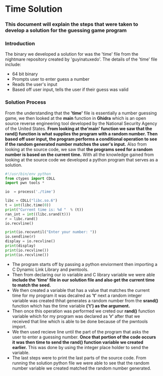 # Time Solution
### This document will explain the steps that were taken to develop a solution for the guessing game program

### Introduction
The binary we developed a solution for was the 'time' file from the nightmare repository created by 'guyinatuxedo'. 
The details of the 'time' file include:
- 64 bit binary
- Prompts user to enter guess a number
- Reads the user's input
- Based off user input, tells the user if their guess was valid

### Solution Process
From the understanding that the **'time'** file is essentially a number guessing game, we then looked at the **main** function in **Ghidra** which is an open source reverse engineering tool developed by the National Security Agency of the United States. **From looking at the'main' function we saw that the rand() function is what supplies the program with a random number. Then based off user input, the program performs a conditional operation to see if the random generated number matches the user's input.** Also from looking at the source code, we saw that **the programs seed for a random number is based on the current time.** With all the knowledge gained from looking at the source code we developed a python program that serves as a solution.

``` python
#!/usr/bin/env python
from ctypes import CDLL
import pwn tools *

io  = process('./time')

libc = CDLL("libc.so.6")
t = int(libc.time(0))
print("Current time is: %d "  % (t))
ran_int = int((libc.srand(t)))
r = libc.rand()
io.recvline()

print(io.recvuntil("Enter your number: "))
io.sendline(r)
display = io.recvline()
print(display)
print(io.recvline())
print(io.recvline())
```

- The program starts off by passing a python enviorment then importing a C Dynamic Link Library and pwntools.
- Then from declaring our io variable and C library variable we were able **include the 'time' file in our solution file and also get the current time to match the seed.**
- We then created a variable that has a value that matches the current time for my program it was decalred as **'t'** next a random integer variable was created thhat generates a random number from the **srand()** function which has the time variable **('t') as the argument.**
- Then once this operation was performed we creted our **rand()** function variable which for my program was declared as **'r'** after that we received that line which is able to be done because of the pwntools import.
- We then used recieve line until the part of the program that asks the user to enter a guessing number. **Once that portion of the code occurs it was then time to send the rand() function variable we created earlier.** This was done by using the integer place holder to send the variable.
- The last steps were to print the last parts of the source code. From running the solution python file we were able to see that the random number variable we created matched the random number generated.         
